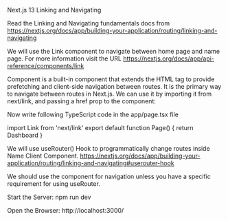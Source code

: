 Next.js 13 Linking and Navigating

Read the Linking and Navigating fundamentals docs from https://nextjs.org/docs/app/building-your-application/routing/linking-and-navigating

We will use the Link component to navigate between home page and name page. For more information visit the URL https://nextjs.org/docs/app/api-reference/components/link

<Link> Component is a built-in component that extends the HTML <a> tag to provide prefetching and client-side navigation between routes. It is the primary way to navigate between routes in Next.js.
We can use it by importing it from next/link, and passing a href prop to the component:

Now write following TypeScript code in the app/page.tsx file

import Link from 'next/link'
export default function Page() {
return <Link href="/dashboard">Dashboard</Link>
}

We will use useRouter() Hook to programmatically change routes inside Name Client Component.
https://nextjs.org/docs/app/building-your-application/routing/linking-and-navigating#userouter-hook

We should use the component for navigation unless you have a specific requirement for using useRouter.

Start the Server: npm run dev

Open the Browser: http://localhost:3000/

